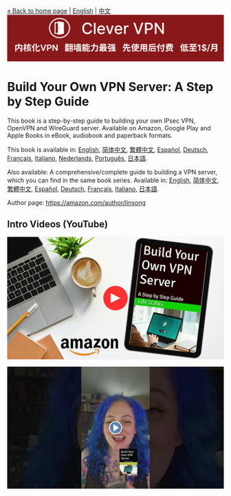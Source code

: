 [&laquo; Back to home page](../README.md) | [English](vpn-book.md) | [中文](vpn-book-zh.md)
[![](https://github.com/vpn-wiki/setup-ipsec-vpn/blob/master/vpn-wiki/clever-vpn.png)](https://www.clever-vpn.net)

# Build Your Own VPN Server: A Step by Step Guide

This book is a step-by-step guide to building your own IPsec VPN, OpenVPN and WireGuard server. Available on Amazon, Google Play and Apple Books in eBook, audiobook and paperback formats.

This book is available in: [English](https://books2read.com/vpnguide?store=amazon), [简体中文](https://books2read.com/vpnguidezh), [繁體中文](https://books2read.com/vpnguidezht), [Español](https://books2read.com/vpnguidees?store=amazon), [Deutsch](https://books2read.com/vpnguidede?store=amazon), [Français](https://books2read.com/vpnguidefr?store=amazon), [Italiano](https://books2read.com/vpnguideit?store=amazon), [Nederlands](https://books2read.com/vpnguidenl?store=amazon), [Português](https://books2read.com/vpnguidept?store=amazon), [日本語](https://books2read.com/vpnguideja?store=amazon).

Also available: A comprehensive/complete guide to building a VPN server, which you can find in the same book series. Available in: [English](https://books2read.com/vpn?store=amazon), [简体中文](https://books2read.com/vpnzh), [繁體中文](https://books2read.com/vpnzht), [Español](https://books2read.com/vpnes?store=amazon), [Deutsch](https://books2read.com/vpnde?store=amazon), [Français](https://books2read.com/vpnfr?store=amazon), [Italiano](https://books2read.com/vpnit?store=amazon), [日本語](https://books2read.com/vpnja?store=amazon).

Author page: https://amazon.com/author/linsong

## Intro Videos (YouTube)

[![Intro video 1 on YouTube](images/video-thumbnail-1.jpg)](https://www.youtube.com/watch?v=e5mbQCk-XPc)

[![Intro video 2 on YouTube](images/video-thumbnail-2.jpg)](https://www.youtube.com/watch?v=e8S_MQ_bdcA)
